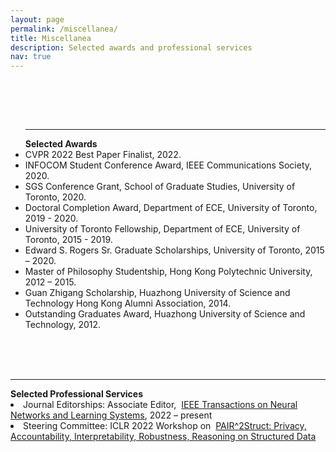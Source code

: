 ```yaml
---
layout: page
permalink: /miscellanea/
title: Miscellanea
description: Selected awards and professional services
nav: true
---
```

<br>
<ul class="square">
<br><br>
<p><hr>
<strong>Selected Awards</strong>
<li> CVPR 2022 Best Paper Finalist, 2022.</li>
<li>INFOCOM Student Conference Award, IEEE Communications Society, 2020.</li>
<li>SGS Conference Grant, School of Graduate Studies, University of Toronto, 2020.</li>
<li>Doctoral Completion Award, Department of ECE, University of Toronto, 2019 - 2020.</li>
<li>University of Toronto Fellowship, Department of ECE, University of Toronto, 2015 - 2019.</li>
<li>Edward S. Rogers Sr. Graduate Scholarships, University of Toronto, 2015 – 2020.</li>
<li>Master of Philosophy Studentship, Hong Kong Polytechnic University, 2012 – 2015.</li>
<li>Guan Zhigang Scholarship, Huazhong University of Science and Technology Hong Kong Alumni Association, 2014.</li>
<li>Outstanding Graduates Award, Huazhong University of Science and Technology, 2012.</li>
<br>

<!--
<li>National Encouragement Scholarship, Huazhong University of Science and Technology, 2010 - 2011.</li>
<br>
<li>Outstanding Student Scholarship, Huazhong University of Science and Technology, 2010 - 2011.</li>
<br>
<li>Merit Student Award, Huazhong University of Science and Technology, 2010.</li>
<br>
-->
<!-- 

<li><i>Self-Renewal Scholarship</i>, Huazhong University of Science and Technology, 2008 and 2009.</li>
 -->
</ul>
<br><br>
<p><hr>
<strong>Selected Professional Services</strong>
<li>Journal Editorships: Associate Editor,  <a href="https://cis.ieee.org/publications/t-neural-networks-and-learning-systems/ieee-transactions-on-neural-networks-and-learning-systems">IEEE Transactions on Neural Networks and Learning Systems</a>, 2022 – present 
<li>Steering Committee: ICLR 2022 Workshop on  <a href="https://pair2struct-workshop.github.io">PAIR^2Struct: Privacy, Accountability, Interpretability, Robustness, Reasoning on Structured Data</a>


